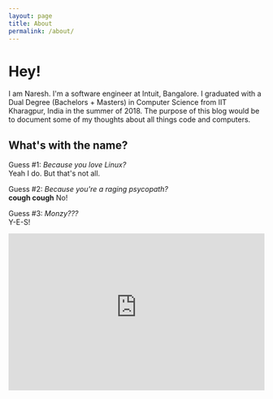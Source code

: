 ```yaml
---
layout: page
title: About
permalink: /about/
---
```


# Hey!

I am Naresh. I'm a software engineer at Intuit, Bangalore. I graduated with a Dual Degree (Bachelors + Masters) in Computer Science from IIT Kharagpur, India in the summer of 2018. The purpose of this blog would be to document some of my thoughts about all things code and computers.

## What's with the name?

Guess #1: _Because you love Linux?_\
    Yeah I do. But that's not all.

Guess #2: _Because you're a raging psycopath?_\
    **cough cough** No!

Guess #3: _Monzy???_\
    Y-E-S!

<style>
.videoWrapper {
    position: relative;
    padding-bottom: 56.25%; /* 16:9 */
    padding-top: 25px;
    height: 0;
}
.videoWrapper iframe {
    position: absolute;
    top: 0;
    left: 0;
    width: 100%;
    height: 100%;
}
</style>

<div class="videoWrapper">
    <iframe src="https://www.youtube-nocookie.com/embed/Fow7iUaKrq4?rel=0" frameborder="0" gesture="media" allow="encrypted-media" allowfullscreen></iframe>
</div>